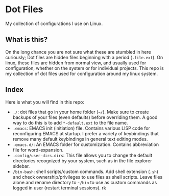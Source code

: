# Dot Files

My collection of configurations I use on Linux.

## What is this?

On the long chance you are not sure what these are stumbled in here curiously; Dot files are hidden files beginning with a period (`.file.ext`). On linux, these files are hidden from normal view, and usually used for configuration, whether on the system or for individual projects. This repo is my collection of dot files used for configuration around my linux system.

## Index

Here is what you will find in this repo:

- `./`: dot files that go in your home folder (`~/`). Make sure to create backups of your files (even defaults) before overriding them. A good way to do this is to add `*-default.ext` to the file name.
- `.emacs`: EMACS init (initiation) file. Contains various LISP code for reconfiguring EMACS at startup. I prefer a variety of keybindings that remove many default keybindings in general text editing modes.
- `.emacs.d/`: An EMACS folder for customization. Contains abbreviation file for word-expansion.
- `.config/user-dirs.dirs`: This file allows you to change the default directories recognized by your system, such as in the file explorer sidebar.
- `/bin-bash`: shell scripts/custom commands. Add shell extension (`.sh`) and check ownership/privileges to use files as shell scripts. Leave files alone and rename directory to `~/bin` to use as custom commands as logged in user (restart terminal sessions).
rk
